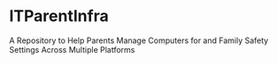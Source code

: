 # ITParentInfra
A Repository to Help Parents Manage Computers for and Family Safety Settings Across Multiple Platforms 
